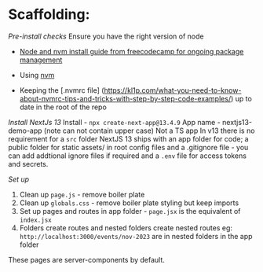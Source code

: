 # Scaffolding:

_Pre-install checks_
Ensure you have the right version of node

- [Node and nvm install guide from freecodecamp for ongoing package management](https://www.freecodecamp.org/news/node-version-manager-nvm-install-guide/)

- Using [nvm](https://github.com/nvm-sh/nvm#installing-and-updating)

- Keeping the [.nvmrc file] (https://kl1p.com/what-you-need-to-know-about-nvmrc-tips-and-tricks-with-step-by-step-code-examples/) up to date in the root of the repo

_Install NextJs 13_
Install - `npx create-next-app@13.4.9`
App name - nextjs13-demo-app (note can not contain upper case)
Not a TS app
In v13 there is no requirement for a `src` folder
NextJS 13 ships with an app folder for code; a public folder for static assets/ in root config files and a .gitignore file - you can add addtional ignore files if required and a `.env` file for access tokens and secrets.

_Set up_
1) Clean up `page.js` - remove boiler plate
2) Clean up `globals.css` - remove boiler plate styling but keep imports
3) Set up pages and routes in app folder - `page.jsx` is the equivalent of `index.jsx`
4) Folders create routes and nested folders create nested routes eg: `http://localhost:3000/events/nov-2023` are in nested folders in the app folder

These pages are server-components by default.